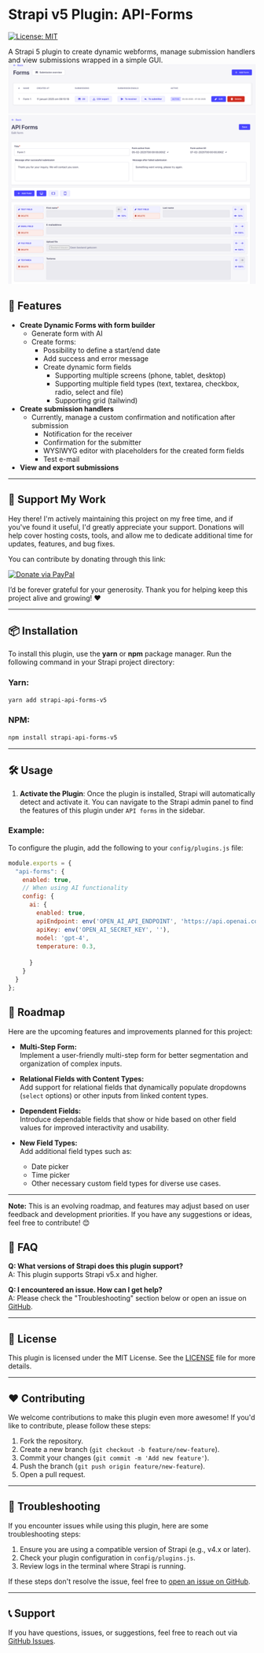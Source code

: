 # Strapi v5 Plugin: API-Forms

[![License: MIT](https://img.shields.io/badge/License-MIT-green.svg)](LICENSE)

A Strapi 5 plugin to create dynamic webforms, manage submission handlers and view submissions wrapped in a simple GUI.
![img.png](img.png)
![img_1.png](img_1.png)

## 🚀 Features

- **Create Dynamic Forms with form builder**
  - Generate form with AI
  - Create forms:
    - Possibility to define a start/end date
    - Add success and error message
    - Create dynamic form fields
      - Supporting multiple screens (phone, tablet, desktop)
      - Supporting multiple field types (text, textarea, checkbox, radio, select and file)
      - Supporting grid (tailwind)
- **Create submission handlers**
  - Currently, manage a custom confirmation and notification after submission
    - Notification for the receiver
    - Confirmation for the submitter
    - WYSIWYG editor with placeholders for the created form fields
    - Test e-mail
- **View and export submissions**

---

## 👏 Support My Work

Hey there! I'm actively maintaining this project on my free time, and if you've found it useful, I'd greatly appreciate
your support. Donations will help cover hosting costs, tools, and allow me to dedicate additional time for updates,
features, and bug fixes.

You can contribute by donating through this link:

[![Donate via PayPal](https://img.shields.io/badge/Donate-PayPal-blue.svg)](https://www.paypal.com/donate/?business=DFMEGWFQUZHCQ&no_recurring=0&currency_code=EUR)

I’d be forever grateful for your generosity. Thank you for helping keep this project alive and growing! ❤️

---

## 📦 Installation

To install this plugin, use the **yarn** or **npm** package manager. Run the following command in your Strapi project
directory:

### Yarn:

```bash
yarn add strapi-api-forms-v5
```

### NPM:

```bash
npm install strapi-api-forms-v5
```

---

## 🛠️ Usage

1. **Activate the Plugin**: Once the plugin is installed, Strapi will automatically detect and activate it. You can
   navigate to the Strapi admin panel to find the features of this plugin under `API forms` in the sidebar.

### Example:

To configure the plugin, add the following to your `config/plugins.js` file:

```javascript
module.exports = {
  "api-forms": {
    enabled: true,
    // When using AI functionality
    config: {
      ai: {
        enabled: true,
        apiEndpoint: env('OPEN_AI_API_ENDPOINT', 'https://api.openai.com/v1/chat/completions'),
        apiKey: env('OPEN_AI_SECRET_KEY', ''),
        model: 'gpt-4',
        temperature: 0.3,

      }
    }
  }
};
```

## 🚀 Roadmap

Here are the upcoming features and improvements planned for this project:

- **Multi-Step Form:**  
  Implement a user-friendly multi-step form for better segmentation and organization of complex inputs.

- **Relational Fields with Content Types:**  
  Add support for relational fields that dynamically populate dropdowns (`select` options) or other inputs from linked
  content types.

- **Dependent Fields:**  
  Introduce dependable fields that show or hide based on other field values for improved interactivity and usability.

- **New Field Types:**  
  Add additional field types such as:
  - Date picker
  - Time picker
  - Other necessary custom field types for diverse use cases.

---

**Note:** This is an evolving roadmap, and features may adjust based on user feedback and development priorities. If you
have any suggestions or ideas, feel free to contribute! 😊

## 🤔 FAQ

**Q: What versions of Strapi does this plugin support?**  
A: This plugin supports Strapi v5.x and higher.

**Q: I encountered an issue. How can I get help?**  
A: Please check the "Troubleshooting" section below or open an issue
on [GitHub](https://github.com/your-username/your-plugin-repo/issues).

---

## 📄 License

This plugin is licensed under the MIT License. See the [LICENSE](LICENSE) file for more details.

---

## ❤️ Contributing

We welcome contributions to make this plugin even more awesome! If you'd like to contribute, please follow these steps:

1. Fork the repository.
2. Create a new branch (`git checkout -b feature/new-feature`).
3. Commit your changes (`git commit -m 'Add new feature'`).
4. Push the branch (`git push origin feature/new-feature`).
5. Open a pull request.

---

## 🐛 Troubleshooting

If you encounter issues while using this plugin, here are some troubleshooting steps:

1. Ensure you are using a compatible version of Strapi (e.g., v4.x or later).
2. Check your plugin configuration in `config/plugins.js`.
3. Review logs in the terminal where Strapi is running.

If these steps don't resolve the issue, feel free
to [open an issue on GitHub](https://github.com/your-username/your-plugin-repo/issues).

---

## 📞 Support

If you have questions, issues, or suggestions, feel free to reach out
via [GitHub Issues](https://github.com/your-username/your-plugin-repo/issues).
